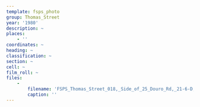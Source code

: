 ```yaml
---
template: fsps_photo
group: Thomas_Street
year: '1980'
description: ~
places:
    - ''
coordinates: ~
heading: ~
classification: ~
section: ~
cell: ~
film_roll: ~
files:
    -
        filename: 'FSPS_Thomas_Street_018,_Side_of_25_Douro_Rd,_21-6-D,_1980.png'
        caption: ''
---
```

